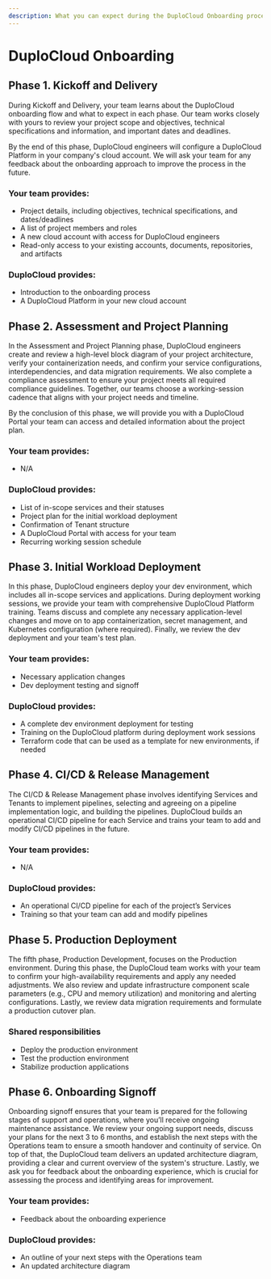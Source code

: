 ```yaml
---
description: What you can expect during the DuploCloud Onboarding process
---
```


# DuploCloud Onboarding

## Phase 1. Kickoff and Delivery

During Kickoff and Delivery, your team learns about the DuploCloud onboarding flow and what to expect in each phase. Our team works closely with yours to review your project scope and objectives, technical specifications and information, and important dates and deadlines.&#x20;

By the end of this phase, DuploCloud engineers will configure a DuploCloud Platform in your company's cloud account. We will ask your team for any feedback about the onboarding approach to improve the process in the future.&#x20;

### Your team provides:&#x20;

* Project details, including objectives, technical specifications, and dates/deadlines
* A list of project members and roles
* A new cloud account with access for DuploCloud engineers
* Read-only access to your existing accounts, documents, repositories, and artifacts&#x20;

### DuploCloud provides:

* Introduction to the onboarding process
* A DuploCloud Platform in your new cloud account

## Phase 2. Assessment and Project Planning

In the Assessment and Project Planning phase, DuploCloud engineers create and review a high-level block diagram of your project architecture, verify your containerization needs, and confirm your service configurations, interdependencies, and data migration requirements. We also complete a compliance assessment to ensure your project meets all required compliance guidelines. Together, our teams choose a working-session cadence that aligns with your project needs and timeline.&#x20;

By the conclusion of this phase, we will provide you with a DuploCloud Portal your team can access and detailed information about the project plan.

### Your team provides:&#x20;

* N/A

### DuploCloud provides:

* List of in-scope services and their statuses
* Project plan for the initial workload deployment
* Confirmation of Tenant structure
* A DuploCloud Portal with access for your team
* Recurring working session schedule

## Phase 3. Initial Workload Deployment

In this phase, DuploCloud engineers deploy your dev environment, which includes all in-scope services and applications. During deployment working sessions, we provide your team with comprehensive DuploCloud Platform training. Teams discuss and complete any necessary application-level changes and move on to app containerization, secret management, and Kubernetes configuration (where required). Finally, we review the dev deployment and your team's test plan.  &#x20;

### Your team provides:&#x20;

* Necessary application changes
* Dev deployment testing and signoff

### DuploCloud provides:

* A complete dev environment deployment for testing
* Training on the DuploCloud platform during deployment work sessions
* Terraform code that can be used as a template for new environments, if needed

## Phase 4. CI/CD & Release Management

The CI/CD & Release Management phase involves identifying Services and Tenants to implement pipelines, selecting and agreeing on a pipeline implementation logic, and building the pipelines. DuploCloud builds an operational CI/CD pipeline for each Service and trains your team to add and modify CI/CD pipelines in the future. &#x20;

### Your team provides:&#x20;

* N/A

### DuploCloud provides:

* An operational CI/CD pipeline for each of the project’s Services
* Training so that your team can add and modify pipelines

## Phase 5. Production Deployment

The fifth phase, Production Development, focuses on the Production environment. During this phase, the DuploCloud team works with your team to confirm your high-availability requirements and apply any needed adjustments. We also review and update infrastructure component scale parameters (e.g., CPU and memory utilization) and monitoring and alerting configurations. Lastly, we review data migration requirements and formulate a production cutover plan.&#x20;

### Shared responsibilities

* Deploy the production environment
* Test the production environment
* Stabilize production applications

## Phase 6. Onboarding Signoff

Onboarding signoff ensures that your team is prepared for the following stages of support and operations, where you’ll receive ongoing maintenance assistance. We review your ongoing support needs, discuss your plans for the next 3 to 6 months, and establish the next steps with the Operations team to ensure a smooth handover and continuity of service. On top of that, the DuploCloud team delivers an updated architecture diagram, providing a clear and current overview of the system's structure. Lastly, we ask you for feedback about the onboarding experience, which is crucial for assessing the process and identifying areas for improvement.

### Your team provides:&#x20;

* Feedback about the onboarding experience

### DuploCloud provides:

* An outline of your next steps with the Operations team
* An updated architecture diagram&#x20;
